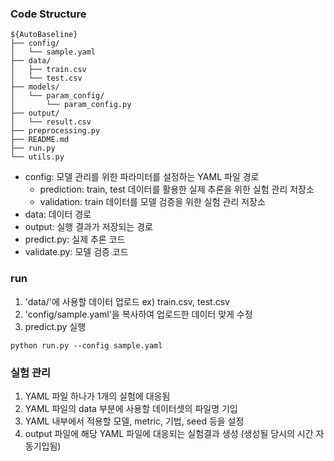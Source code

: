 ### Code Structure

```
${AutoBaseline}
├── config/
│   └── sample.yaml
├── data/
│   ├── train.csv
│   └── test.csv
├── models/
│   └── param_config/
│       └── param_config.py
├── output/
│   └── result.csv
├── preprocessing.py
├── README.md
├── run.py
└── utils.py
```
- config: 모델 관리를 위한 파라미터를 설정하는 YAML 파일 경로
    - prediction: train, test 데이터를 활용한 실제 추론을 위한 실험 관리 저장소
    - validation: train 데이터를 모델 검증을 위한 실험 관리 저장소
- data: 데이터 경로
- output: 실행 결과가 저장되는 경로
- predict.py: 실제 추론 코드
- validate.py: 모델 검증 코드

### run

1. 'data/'에 사용할 데이터 업로드 ex) train.csv, test.csv
2. 'config/sample.yaml'을 복사하여 업로드한 데이터 맞게 수정
3. predict.py 실행
```
python run.py --config sample.yaml
```

### 실험 관리

1. YAML 파일 하나가 1개의 실험에 대응됨
2. YAML 파일의 data 부분에 사용할 데이터셋의 파일명 기입
3. YAML 내부에서 적용할 모델, metric, 기법, seed 등을 설정
4. output 파일에 해당 YAML 파일에 대응되는 실험결과 생성 (생성될 당시의 시간 자동기입됨)
